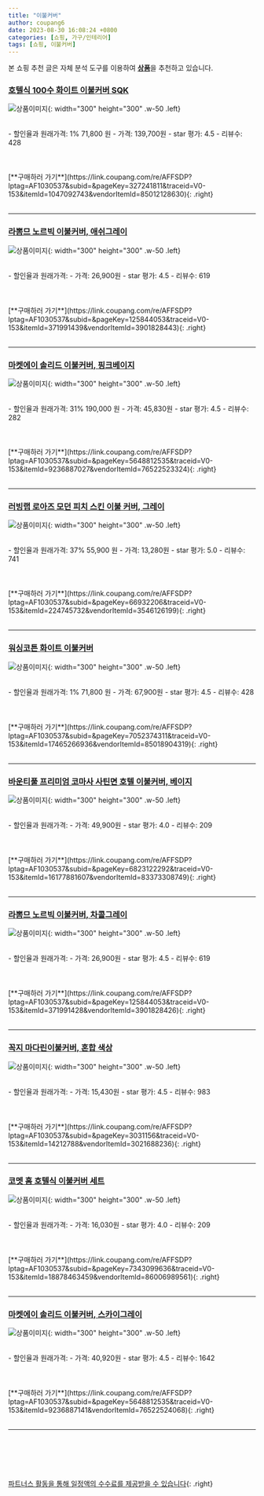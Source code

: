 ```yaml
---
title: "이불커버"
author: coupang6
date: 2023-08-30 16:08:24 +0800
categories: [쇼핑, 가구/인테리어]
tags: [쇼핑, 이불커버]
---
```


본 쇼핑 추천 글은 자체 분석 도구를 이용하여 [**상품**](https://link.coupang.com/a/bao1ui)을 추천하고 있습니다.

### [호텔식 100수 화이트 이불커버 SQK](https://link.coupang.com/re/AFFSDP?lptag=AF1030537&subid=&pageKey=327241811&traceid=V0-153&itemId=1047092743&vendorItemId=85012128630)

![상품이미지](https://thumbnail8.coupangcdn.com/thumbnails/remote/230x230ex/image/vendor_inventory/0954/d4a87a887e11152e3b4b9ffa4d8a849ad53490e79bb0706a2801d1c3d591.jpg){: width="300" height="300" .w-50 .left}


<br>
- 할인율과 원래가격: 1%  71,800   원
- 가격: 139,700원
- star 평가: 4.5
- 리뷰수: 428
<br>
<br>
<br>
<br>
[**구매하러 가기**](https://link.coupang.com/re/AFFSDP?lptag=AF1030537&subid=&pageKey=327241811&traceid=V0-153&itemId=1047092743&vendorItemId=85012128630){: .right}
<br>
<br>

---

### [라뽐므 노르빅 이불커버, 애쉬그레이](https://link.coupang.com/re/AFFSDP?lptag=AF1030537&subid=&pageKey=125844053&traceid=V0-153&itemId=371991439&vendorItemId=3901828443)

![상품이미지](https://thumbnail6.coupangcdn.com/thumbnails/remote/230x230ex/image/retail/images/93159953734482-35af0d59-a6a2-4131-8206-633392fa162d.jpg){: width="300" height="300" .w-50 .left}


<br>
- 할인율과 원래가격: 
- 가격: 26,900원
- star 평가: 4.5
- 리뷰수: 619
<br>
<br>
<br>
<br>
[**구매하러 가기**](https://link.coupang.com/re/AFFSDP?lptag=AF1030537&subid=&pageKey=125844053&traceid=V0-153&itemId=371991439&vendorItemId=3901828443){: .right}
<br>
<br>

---

### [마켓에이 솔리드 이불커버, 핑크베이지](https://link.coupang.com/re/AFFSDP?lptag=AF1030537&subid=&pageKey=5648812535&traceid=V0-153&itemId=9236887027&vendorItemId=76522523324)

![상품이미지](https://thumbnail7.coupangcdn.com/thumbnails/remote/230x230ex/image/rs_quotation_api/coj4uwyx/be5250837e6c4033a299924c3f96aba3.JPG){: width="300" height="300" .w-50 .left}


<br>
- 할인율과 원래가격: 31%  190,000   원
- 가격: 45,830원
- star 평가: 4.5
- 리뷰수: 282
<br>
<br>
<br>
<br>
[**구매하러 가기**](https://link.coupang.com/re/AFFSDP?lptag=AF1030537&subid=&pageKey=5648812535&traceid=V0-153&itemId=9236887027&vendorItemId=76522523324){: .right}
<br>
<br>

---

### [러빙랩 로아즈 모던 피치 스킨 이불 커버, 그레이](https://link.coupang.com/re/AFFSDP?lptag=AF1030537&subid=&pageKey=66932206&traceid=V0-153&itemId=224745732&vendorItemId=3546126199)

![상품이미지](https://thumbnail6.coupangcdn.com/thumbnails/remote/230x230ex/image/retail/images/2018/02/22/19/0/d54aefdc-a2b6-4de2-8d52-98b5b43ee2d9.jpg){: width="300" height="300" .w-50 .left}


<br>
- 할인율과 원래가격: 37%  55,900   원
- 가격: 13,280원
- star 평가: 5.0
- 리뷰수: 741
<br>
<br>
<br>
<br>
[**구매하러 가기**](https://link.coupang.com/re/AFFSDP?lptag=AF1030537&subid=&pageKey=66932206&traceid=V0-153&itemId=224745732&vendorItemId=3546126199){: .right}
<br>
<br>

---

### [워싱코튼 화이트 이불커버](https://link.coupang.com/re/AFFSDP?lptag=AF1030537&subid=&pageKey=7052374311&traceid=V0-153&itemId=17465266936&vendorItemId=85018904319)

![상품이미지](https://thumbnail7.coupangcdn.com/thumbnails/remote/230x230ex/image/vendor_inventory/aa8d/a214d0c4ce9c88216fa68353a9fdc787035100e789bad2ce44b3958aa09e.jpg){: width="300" height="300" .w-50 .left}


<br>
- 할인율과 원래가격: 1%  71,800   원
- 가격: 67,900원
- star 평가: 4.5
- 리뷰수: 428
<br>
<br>
<br>
<br>
[**구매하러 가기**](https://link.coupang.com/re/AFFSDP?lptag=AF1030537&subid=&pageKey=7052374311&traceid=V0-153&itemId=17465266936&vendorItemId=85018904319){: .right}
<br>
<br>

---

### [바운티풀 프리미엄 코마사 사틴면 호텔 이불커버, 베이지](https://link.coupang.com/re/AFFSDP?lptag=AF1030537&subid=&pageKey=6823122292&traceid=V0-153&itemId=16177881607&vendorItemId=83373308749)

![상품이미지](https://thumbnail8.coupangcdn.com/thumbnails/remote/230x230ex/image/vendor_inventory/d8ac/1388a1913b8aeab67c76fdd54b7be216b95cc8f41a1ebd61236e91eef485.jpg){: width="300" height="300" .w-50 .left}


<br>
- 할인율과 원래가격: 
- 가격: 49,900원
- star 평가: 4.0
- 리뷰수: 209
<br>
<br>
<br>
<br>
[**구매하러 가기**](https://link.coupang.com/re/AFFSDP?lptag=AF1030537&subid=&pageKey=6823122292&traceid=V0-153&itemId=16177881607&vendorItemId=83373308749){: .right}
<br>
<br>

---

### [라뽐므 노르빅 이불커버, 차콜그레이](https://link.coupang.com/re/AFFSDP?lptag=AF1030537&subid=&pageKey=125844053&traceid=V0-153&itemId=371991428&vendorItemId=3901828426)

![상품이미지](https://thumbnail10.coupangcdn.com/thumbnails/remote/230x230ex/image/retail/images/93183656040804-c4cdacc9-26ab-42d0-97c8-332eef0965fa.jpg){: width="300" height="300" .w-50 .left}


<br>
- 할인율과 원래가격: 
- 가격: 26,900원
- star 평가: 4.5
- 리뷰수: 619
<br>
<br>
<br>
<br>
[**구매하러 가기**](https://link.coupang.com/re/AFFSDP?lptag=AF1030537&subid=&pageKey=125844053&traceid=V0-153&itemId=371991428&vendorItemId=3901828426){: .right}
<br>
<br>

---

### [꼭지 마다린이불커버, 혼합 색상](https://link.coupang.com/re/AFFSDP?lptag=AF1030537&subid=&pageKey=3031156&traceid=V0-153&itemId=14212788&vendorItemId=3021688236)

![상품이미지](https://thumbnail8.coupangcdn.com/thumbnails/remote/230x230ex/image/retail/images/2016/04/28/11/5/1f9a3fde-07d3-4bc2-b3c7-df0585374640.jpg){: width="300" height="300" .w-50 .left}


<br>
- 할인율과 원래가격: 
- 가격: 15,430원
- star 평가: 4.5
- 리뷰수: 983
<br>
<br>
<br>
<br>
[**구매하러 가기**](https://link.coupang.com/re/AFFSDP?lptag=AF1030537&subid=&pageKey=3031156&traceid=V0-153&itemId=14212788&vendorItemId=3021688236){: .right}
<br>
<br>

---

### [코멧 홈 호텔식 이불커버 세트](https://link.coupang.com/re/AFFSDP?lptag=AF1030537&subid=&pageKey=7343099636&traceid=V0-153&itemId=18878463459&vendorItemId=86006989561)

![상품이미지](https://thumbnail10.coupangcdn.com/thumbnails/remote/230x230ex/image/retail/images/6688040475848575-3ceef1b5-1dc8-4ffd-928f-f3da8b5a8ba0.jpg){: width="300" height="300" .w-50 .left}


<br>
- 할인율과 원래가격: 
- 가격: 16,030원
- star 평가: 4.0
- 리뷰수: 209
<br>
<br>
<br>
<br>
[**구매하러 가기**](https://link.coupang.com/re/AFFSDP?lptag=AF1030537&subid=&pageKey=7343099636&traceid=V0-153&itemId=18878463459&vendorItemId=86006989561){: .right}
<br>
<br>

---

### [마켓에이 솔리드 이불커버, 스카이그레이](https://link.coupang.com/re/AFFSDP?lptag=AF1030537&subid=&pageKey=5648812535&traceid=V0-153&itemId=9236887141&vendorItemId=76522524068)

![상품이미지](https://thumbnail9.coupangcdn.com/thumbnails/remote/230x230ex/image/rs_quotation_api/vnrd1tdo/76983b3d8912478d8040abbe974e161e.JPG){: width="300" height="300" .w-50 .left}


<br>
- 할인율과 원래가격: 
- 가격: 40,920원
- star 평가: 4.5
- 리뷰수: 1642
<br>
<br>
<br>
<br>
[**구매하러 가기**](https://link.coupang.com/re/AFFSDP?lptag=AF1030537&subid=&pageKey=5648812535&traceid=V0-153&itemId=9236887141&vendorItemId=76522524068){: .right}
<br>
<br>

---
<br><br><br><br><br> [파트너스 활동을 통해 일정액의 수수료를 제공받을 수 있습니다](https://link.coupang.com/a/bao1ui){: .right}